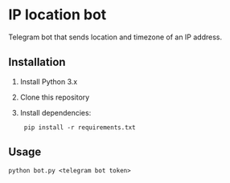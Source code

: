 # IP location bot

Telegram bot that sends location and timezone of an IP address.

## Installation

1. Install Python 3.x
2. Clone this repository
3. Install dependencies:

        pip install -r requirements.txt

## Usage

    python bot.py <telegram bot token>
